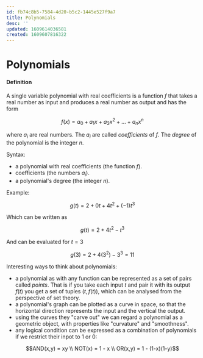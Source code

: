 ```yaml
---
id: fb74c8b5-7584-4d20-b5c2-1445e527f9a7
title: Polynomials
desc: ''
updated: 1609614036581
created: 1609607816322
---
```


# Polynomials

#### Definition

A single variable polynomial with real coefficients is a function $f$ that takes a real number as input and produces a real number as output and has the form

```math
f(x) = a_0 + a_1x + a_2x^2 + ... + a_nx^n
```

where $a_i$ are real numbers. The $a_i$ are called _coefficients_ of $f$. The _degree_ of the polynomial is the integer $n$.

Syntax:

- a polynomial with real coefficients (the function $f$).
- coefficients (the numbers $a_i$).
- a polynomial's degree (the integer $n$).

Example:

```math
g(t) = 2 + 0t + 4t^2 + (-1)t^3
```

Which can be written as

```math
g(t) = 2 + 4t^2 - t^3
```

And can be evaluated for $t = 3$

```math
g(3) = 2 + 4(3^2) - 3^3 = 11
```

Interesting ways to think about polynomials:
- a polynomial as with any function can be represented as a set of pairs called _points_. That is if you take each input $t$ and pair it with its output $f(t)$ you get a set of tuples $(t, f(t))$, which can be analysed from the perspective of set theory.
- a polynomial's graph can be plotted as a curve in space, so that the horizontal direction represents the input and the vertical the output.
- using the curves they "carve out" we can regard a polynomial as a geometric object, with properties like "curvature" and "smoothness".
- any logical condition can be expressed as a combination of polynomials if we restrict their inpot to $1$ or $0$:

```math
AND(x,y) = xy \\
NOT(x) = 1 - x \\
OR(x,y) = 1 - (1-x)(1-y)
```
